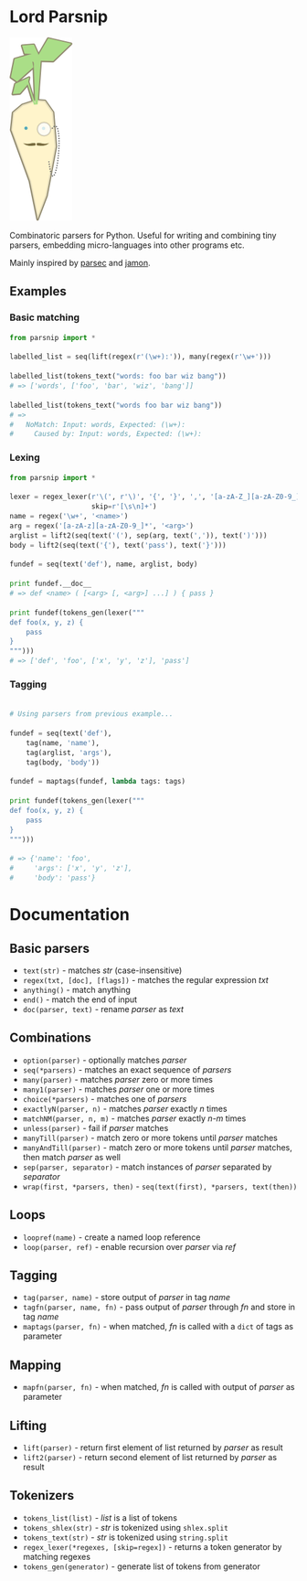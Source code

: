 # Lord Parsnip

![parsnip](https://raw.githubusercontent.com/krig/parsnip/master/misc/lordparsnip.png "parsnip")

Combinatoric parsers for Python. Useful for writing and combining tiny
parsers, embedding micro-languages into other programs etc.

Mainly inspired by [parsec][1] and [jamon][2].

  [1]: http://www.haskell.org/haskellwiki/Parsec
  [2]: https://github.com/gsson/jamon

## Examples

### Basic matching

```python
from parsnip import *

labelled_list = seq(lift(regex(r'(\w+):')), many(regex(r'\w+')))

labelled_list(tokens_text("words: foo bar wiz bang"))
# => ['words', ['foo', 'bar', 'wiz', 'bang']]

labelled_list(tokens_text("words foo bar wiz bang"))
# =>
#   NoMatch: Input: words, Expected: (\w+):
#     Caused by: Input: words, Expected: (\w+):
```

### Lexing

```python
from parsnip import *

lexer = regex_lexer(r'\(', r'\)', '{', '}', ',', '[a-zA-Z_][a-zA-Z0-9_]*',
                    skip=r'[\s\n]+')
name = regex('\w+', '<name>')
arg = regex('[a-zA-z][a-zA-Z0-9_]*', '<arg>')
arglist = lift2(seq(text('('), sep(arg, text(',')), text(')')))
body = lift2(seq(text('{'), text('pass'), text('}')))

fundef = seq(text('def'), name, arglist, body)

print fundef.__doc__
# => def <name> ( [<arg> [, <arg>] ...] ) { pass }

print fundef(tokens_gen(lexer("""
def foo(x, y, z) {
    pass
}
""")))
# => ['def', 'foo', ['x', 'y', 'z'], 'pass']
```

### Tagging

```python

# Using parsers from previous example...

fundef = seq(text('def'),
    tag(name, 'name'),
    tag(arglist, 'args'),
    tag(body, 'body'))

fundef = maptags(fundef, lambda tags: tags)

print fundef(tokens_gen(lexer("""
def foo(x, y, z) {
    pass
}
""")))

# => {'name': 'foo',
#     'args': ['x', 'y', 'z'],
#     'body': 'pass'}

```

# Documentation

## Basic parsers

* `text(str)` - matches _str_ (case-insensitive)
* `regex(txt, [doc], [flags])` - matches the regular expression _txt_
* `anything()` - match anything
* `end()` - match the end of input
* `doc(parser, text)` - rename _parser_ as _text_

## Combinations

* `option(parser)` - optionally matches _parser_
* `seq(*parsers)` - matches an exact sequence of _parsers_
* `many(parser)` - matches _parser_ zero or more times
* `many1(parser)` - matches _parser_ one or more times
* `choice(*parsers)` - matches one of _parsers_
* `exactlyN(parser, n)` - matches _parser_ exactly _n_ times
* `matchNM(parser, n, m)` - matches _parser_ exactly _n_-_m_ times
* `unless(parser)` - fail if _parser_ matches
* `manyTill(parser)` - match zero or more tokens until _parser_ matches
* `manyAndTill(parser)` - match zero or more tokens until _parser_ matches, then match _parser_ as well
* `sep(parser, separator)` - match instances of _parser_ separated by _separator_
* `wrap(first, *parsers, then)` - `seq(text(first), *parsers, text(then))`

## Loops

* `loopref(name)` - create a named loop reference
* `loop(parser, ref)` - enable recursion over _parser_ via _ref_

## Tagging

* `tag(parser, name)` - store output of _parser_ in tag _name_
* `tagfn(parser, name, fn)` - pass output of _parser_ through _fn_ and store in tag _name_
* `maptags(parser, fn)` - when matched, _fn_ is called with a `dict` of tags as parameter

## Mapping

* `mapfn(parser, fn)` - when matched, _fn_ is called with output of _parser_ as parameter

## Lifting

* `lift(parser)` - return first element of list returned by _parser_ as result
* `lift2(parser)` - return second element of list returned by _parser_ as result

## Tokenizers

* `tokens_list(list)` - _list_ is a list of tokens
* `tokens_shlex(str)` - _str_ is tokenized using `shlex.split`
* `tokens_text(str)` - _str_ is tokenized using `string.split`
* `regex_lexer(*regexes, [skip=regex])` - returns a token generator by matching regexes
* `tokens_gen(generator)` - generate list of tokens from generator
